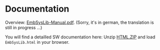 # Documentation

Overview: [EmbSysLib-Manual.pdf](EmbSysLib-Manual.pdf). (Sorry, it's in german, the translation is still in progress ...) 

You will find a detailled SW documentation here:
Unzip [HTML.ZIP](HTML.ZIP) and load `EmbSysLib.html` in your browser.
